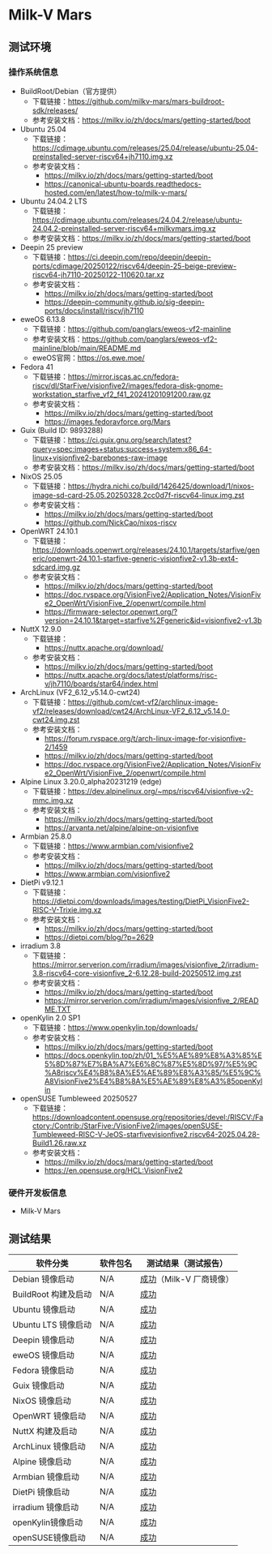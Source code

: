 # Milk-V Mars

## 测试环境

### 操作系统信息

- BuildRoot/Debian（官方提供）
  - 下载链接：<https://github.com/milkv-mars/mars-buildroot-sdk/releases/>
  - 参考安装文档：<https://milkv.io/zh/docs/mars/getting-started/boot>
- Ubuntu 25.04
  - 下载链接：<https://cdimage.ubuntu.com/releases/25.04/release/ubuntu-25.04-preinstalled-server-riscv64+jh7110.img.xz>
  - 参考安装文档：
    - <https://milkv.io/zh/docs/mars/getting-started/boot>
    - <https://canonical-ubuntu-boards.readthedocs-hosted.com/en/latest/how-to/milk-v-mars/>
- Ubuntu 24.04.2 LTS
  - 下载链接：<https://cdimage.ubuntu.com/releases/24.04.2/release/ubuntu-24.04.2-preinstalled-server-riscv64+milkvmars.img.xz>
  - 参考安装文档：<https://milkv.io/zh/docs/mars/getting-started/boot>
- Deepin 25 preview
  - 下载链接：<https://ci.deepin.com/repo/deepin/deepin-ports/cdimage/20250122/riscv64/deepin-25-beige-preview-riscv64-jh7110-20250122-110620.tar.xz>
  - 参考安装文档：
    - <https://milkv.io/zh/docs/mars/getting-started/boot>
    - <https://deepin-community.github.io/sig-deepin-ports/docs/install/riscv/jh7110>
- eweOS 6.13.8
  - 下载链接：<https://github.com/panglars/eweos-vf2-mainline>
  - 参考安装文档：<https://github.com/panglars/eweos-vf2-mainline/blob/main/README.md>
  - eweOS官网：<https://os.ewe.moe/>
- Fedora 41
  - 下载链接：<https://mirror.iscas.ac.cn/fedora-riscv/dl/StarFive/visionfive2/images/fedora-disk-gnome-workstation_starfive_vf2_f41_20241201091200.raw.gz>
  - 参考安装文档：
    - <https://milkv.io/zh/docs/mars/getting-started/boot>
    - <https://images.fedoravforce.org/Mars>
- Guix (Build ID: 9893288)
  - 下载链接：<https://ci.guix.gnu.org/search/latest?query=spec:images+status:success+system:x86_64-linux+visionfive2-barebones-raw-image>
  - 参考安装文档：<https://milkv.iso/zh/docs/mars/getting-started/boot>
- NixOS 25.05
  - 下载链接：<https://hydra.nichi.co/build/1426425/download/1/nixos-image-sd-card-25.05.20250328.2cc0d7f-riscv64-linux.img.zst>
  - 参考安装文档：
    - <https://milkv.io/zh/docs/mars/getting-started/boot>
    - <https://github.com/NickCao/nixos-riscv>
- OpenWRT 24.10.1
  - 下载链接：<https://downloads.openwrt.org/releases/24.10.1/targets/starfive/generic/openwrt-24.10.1-starfive-generic-visionfive2-v1.3b-ext4-sdcard.img.gz>
  - 参考安装文档：
    - <https://milkv.io/zh/docs/mars/getting-started/boot>
    - <https://doc.rvspace.org/VisionFive2/Application_Notes/VisionFive2_OpenWrt/VisionFive_2/openwrt/compile.html>
    - <https://firmware-selector.openwrt.org/?version=24.10.1&target=starfive%2Fgeneric&id=visionfive2-v1.3b>
- NuttX 12.9.0
  - 下载链接：
    - <https://nuttx.apache.org/download/>
  - 参考安装文档：
    - <https://milkv.io/zh/docs/mars/getting-started/boot>
    - <https://nuttx.apache.org/docs/latest/platforms/risc-v/jh7110/boards/star64/index.html>
- ArchLinux (VF2_6.12_v5.14.0-cwt24)
  - 下载链接：<https://github.com/cwt-vf2/archlinux-image-vf2/releases/download/cwt24/ArchLinux-VF2_6.12_v5.14.0-cwt24.img.zst>
  - 参考安装文档：
    - <https://forum.rvspace.org/t/arch-linux-image-for-visionfive-2/1459>
    - <https://milkv.io/zh/docs/mars/getting-started/boot>
    - <https://doc.rvspace.org/VisionFive2/Application_Notes/VisionFive2_OpenWrt/VisionFive_2/openwrt/compile.html>
- Alpine Linux 3.20.0_alpha20231219 (edge)
  - 下载链接：<https://dev.alpinelinux.org/~mps/riscv64/visionfive-v2-mmc.img.xz>
  - 参考安装文档：
    - <https://milkv.io/zh/docs/mars/getting-started/boot>
    - <https://arvanta.net/alpine/alpine-on-visionfive>
- Armbian 25.8.0
  - 下载链接：<https://www.armbian.com/visionfive2>
  - 参考安装文档：
    - <https://milkv.io/zh/docs/mars/getting-started/boot>
    - <https://www.armbian.com/visionfive2>
- DietPi v9.12.1
  - 下载链接：<https://dietpi.com/downloads/images/testing/DietPi_VisionFive2-RISC-V-Trixie.img.xz>
  - 参考安装文档：
    - <https://milkv.io/zh/docs/mars/getting-started/boot>
    - <https://dietpi.com/blog/?p=2629>
- irradium 3.8
  - 下载链接：<https://mirror.serverion.com/irradium/images/visionfive_2/irradium-3.8-riscv64-core-visionfive_2-6.12.28-build-20250512.img.zst>
  - 参考安装文档：
    - <https://milkv.io/zh/docs/mars/getting-started/boot>
    - <https://mirror.serverion.com/irradium/images/visionfive_2/README.TXT>
- openKylin 2.0 SP1
  - 下载链接：<https://www.openkylin.top/downloads/>
  - 参考安装文档：
    - <https://milkv.io/zh/docs/mars/getting-started/boot>
    - <https://docs.openkylin.top/zh/01_%E5%AE%89%E8%A3%85%E5%8D%87%E7%BA%A7%E6%8C%87%E5%8D%97/%E5%9C%A8riscv%E4%B8%8A%E5%AE%89%E8%A3%85/%E5%9C%A8VisionFive2%E4%B8%8A%E5%AE%89%E8%A3%85openKylin>
- openSUSE Tumbleweed 20250527
  - 下载链接：<https://downloadcontent.opensuse.org/repositories/devel:/RISCV:/Factory:/Contrib:/StarFive:/VisionFive2/images/openSUSE-Tumbleweed-RISC-V-JeOS-starfivevisionfive2.riscv64-2025.04.28-Build1.26.raw.xz>
  - 参考安装文档：
    - <https://milkv.io/zh/docs/mars/getting-started/boot>
    - <https://en.opensuse.org/HCL:VisionFive2>

### 硬件开发板信息

- Milk-V Mars

## 测试结果

| 软件分类             | 软件包名 | 测试结果（测试报告）               |
| -------------------- | -------- | ------------------------------- |
| Debian 镜像启动      | N/A      | [成功][Debian]（Milk-V 厂商镜像） |
| BuildRoot 构建及启动 | N/A      | [成功][BuildRoot]                |
| Ubuntu 镜像启动      | N/A      | [成功][Ubuntu]                   |
| Ubuntu LTS 镜像启动  | N/A      | [成功][Ubuntu LTS]               |
| Deepin 镜像启动      | N/A      | [成功][Deepin]                   |
| eweOS 镜像启动       | N/A      | [成功][eweOS]                    |
| Fedora 镜像启动      | N/A      | [成功][Fedora]                   |
| Guix 镜像启动        | N/A      | [成功][Guix]                     |
| NixOS 镜像启动       | N/A      | [成功][NixOS]                    |
| OpenWRT 镜像启动     | N/A      | [成功][OpenWRT]                  |
| NuttX 构建及启动     | N/A      | [成功][NuttX]                    |
| ArchLinux 镜像启动   | N/A      | [成功][ArchLinux]                |
| Alpine 镜像启动      | N/A      | [成功][Alpine]                   |
| Armbian 镜像启动     | N/A      | [成功][Armbian]                  |
| DietPi 镜像启动      | N/A      | [成功][DietPi]                   |
| irradium 镜像启动    | N/A      | [成功][irradium]                 |
| openKylin镜像启动    | N/A      | [成功][openKylin]                |
| openSUSE镜像启动     | N/A      | [成功][openSUSE]                 |

[Debian]: ./Debian/README_zh.md
[BuildRoot]: ./BuildRoot/README_zh.md
[Ubuntu]: ./Ubuntu/README_zh.md
[Ubuntu LTS]: ./Ubuntu/README_LTS_zh.md
[Deepin]: ./Deepin/README_zh.md
[eweOS]: ./eweOS/README_zh.md
[Fedora]: ./Fedora/README_zh.md
[Guix]: ./Guix/README_zh.md
[NixOS]: ./NixOS/README_zh.md
[OpenWRT]: ./OpenWRT/README_zh.md
[NuttX]: ./NuttX/README_zh.md
[ArchLinux]: ./ArchLinux/README_zh.md
[Alpine]: ./Alpine/README_zh.md
[Armbian]: ./Armbian/README_zh.md
[DietPi]: ./DietPi/README_zh.md
[irradium]: ./irradium/README_zh.md
[openKylin]: ./openKylin/README_zh.md
[openSUSE]: ./openSUSE/README_zh.md
